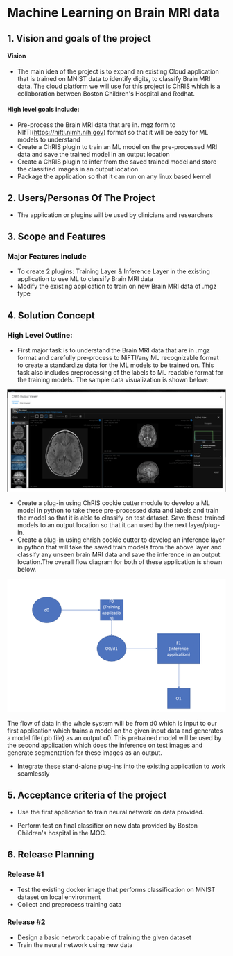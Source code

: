 # Machine Learning on Brain MRI data

## 1. Vision and goals of the project

#### Vision 

* The main idea of the project is to expand an existing Cloud application that is trained on MNIST data to identify digits, to classify Brain MRI data. The cloud platform we will use for this project is ChRIS which is a collaboration between Boston Children's Hospital and Redhat.


#### High level goals include:
*	Pre-process the Brain MRI data that are in. mgz form to NIfTI(https://nifti.nimh.nih.gov) format so that it will be easy for ML models to understand
*	Create a ChRIS plugin to train an ML model on the pre-processed MRI data and save the trained model in an output location
*	Create a ChRIS plugin to infer from the saved trained model and store the classified images in an output location
*	Package the application so that it can run on any linux based kernel



## 2. Users/Personas Of The Project

* The application or plugins will be used by clinicians and researchers


## 3. Scope and Features

### Major Features include

*	To create 2 plugins: Training Layer & Inference Layer in the existing application to use ML to classify Brain MRI data
* Modify the existing application to train on new Brain MRI data of .mgz type

## 4. Solution Concept

### High Level Outline:

*	First major task is to understand the Brain MRI data that are in .mgz format and carefully pre-process to NiFTI/any ML recognizable format to create a standardize data for the ML models to be trained on. This task also includes preprocessing of  the labels to ML readable format for the training models.
The sample data visualization is shown below:

![Image description](https://github.com/BU-NU-CLOUD-F19/Machine_Learning_on_Brain_MRI_data/blob/master/PACSPull_Output.png)

*	Create a plug-in using ChRIS cookie cutter module to develop a ML model in python to take these pre-processed data and labels and train the model so that it is able to classify on test dataset. Save these trained models to an output location so that it can used by the next layer/plug-in.
*	Create a plug-in using chrish cookie cutter to develop an inference layer in python that will take the saved train models from the above layer and classify any unseen brain MRI data and save the inference in an output location.The overall flow diagram for both of these application is shown below.

![Image description](https://github.com/BU-NU-CLOUD-F19/Machine_Learning_on_Brain_MRI_data/blob/master/Screen%20Shot%202019-09-24%20at%203.15.16%20PM.png)



The flow of data in the whole system will be from d0 which is input to our first application which trains a model on the given input data and generates a model file(.pb file) as an output o0. This pretrained model will be used by the second application which does the inference on test images and generate segmentation for these images as an output.

*	Integrate these stand-alone plug-ins into the existing application to work seamlessly




## 5. Acceptance criteria of the project

* Use the first application to train neural network on data provided.

* Perform test on final classifier on new data provided by Boston Children's hospital in the MOC.

## 6. Release Planning 

### Release #1

* Test the existing docker image that performs classification on MNIST dataset on local environment
* Collect and preprocess training data

### Release #2

* Design a basic network capable of training the given dataset
* Train the neural network using new data
